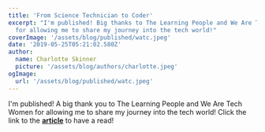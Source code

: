 ```yaml
---
title: 'From Science Technician to Coder'
excerpt: "I'm published! Big thanks to The Learning People and We Are Tech Women
  for allowing me to share my journey into the tech world!"
coverImage: '/assets/blog/published/watc.jpeg'
date: '2019-05-25T05:21:02.580Z'
author:
  name: Charlotte Skinner
  picture: '/assets/blog/authors/charlotte.jpeg'
ogImage:
  url: '/assets/blog/published/watc.jpeg'
---
```


I'm published! A big thank you to The Learning People and We Are Tech Women for allowing me to share my journey into the tech world! Click the link to the **[article](https://wearetechwomen.com/from-science-technician-to-coder-how-to-completely-change-your-career/)** to have a read!

